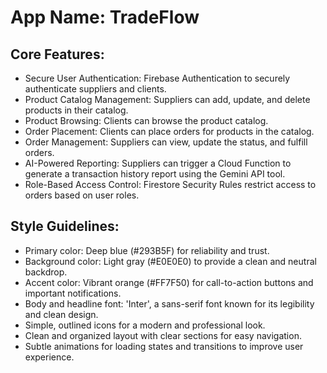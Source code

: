# **App Name**: TradeFlow

## Core Features:

- Secure User Authentication: Firebase Authentication to securely authenticate suppliers and clients.
- Product Catalog Management: Suppliers can add, update, and delete products in their catalog.
- Product Browsing: Clients can browse the product catalog.
- Order Placement: Clients can place orders for products in the catalog.
- Order Management: Suppliers can view, update the status, and fulfill orders.
- AI-Powered Reporting: Suppliers can trigger a Cloud Function to generate a transaction history report using the Gemini API tool.
- Role-Based Access Control: Firestore Security Rules restrict access to orders based on user roles.

## Style Guidelines:

- Primary color: Deep blue (#293B5F) for reliability and trust.
- Background color: Light gray (#E0E0E0) to provide a clean and neutral backdrop.
- Accent color: Vibrant orange (#FF7F50) for call-to-action buttons and important notifications.
- Body and headline font: 'Inter', a sans-serif font known for its legibility and clean design.
- Simple, outlined icons for a modern and professional look.
- Clean and organized layout with clear sections for easy navigation.
- Subtle animations for loading states and transitions to improve user experience.